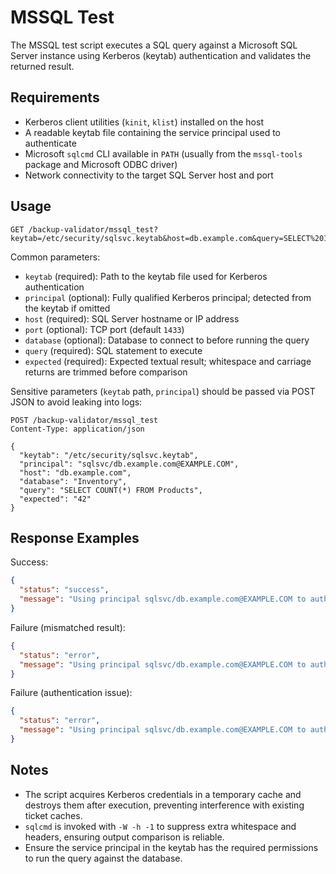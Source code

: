 # MSSQL Test

The MSSQL test script executes a SQL query against a Microsoft SQL Server instance using Kerberos (keytab) authentication and validates the returned result.

## Requirements

- Kerberos client utilities (`kinit`, `klist`) installed on the host
- A readable keytab file containing the service principal used to authenticate
- Microsoft `sqlcmd` CLI available in `PATH` (usually from the `mssql-tools` package and Microsoft ODBC driver)
- Network connectivity to the target SQL Server host and port

## Usage

```
GET /backup-validator/mssql_test?keytab=/etc/security/sqlsvc.keytab&host=db.example.com&query=SELECT%201&expected=1
```

Common parameters:

- `keytab` (required): Path to the keytab file used for Kerberos authentication
- `principal` (optional): Fully qualified Kerberos principal; detected from the keytab if omitted
- `host` (required): SQL Server hostname or IP address
- `port` (optional): TCP port (default `1433`)
- `database` (optional): Database to connect to before running the query
- `query` (required): SQL statement to execute
- `expected` (required): Expected textual result; whitespace and carriage returns are trimmed before comparison

Sensitive parameters (`keytab` path, `principal`) should be passed via POST JSON to avoid leaking into logs:

```
POST /backup-validator/mssql_test
Content-Type: application/json

{
  "keytab": "/etc/security/sqlsvc.keytab",
  "principal": "sqlsvc/db.example.com@EXAMPLE.COM",
  "host": "db.example.com",
  "database": "Inventory",
  "query": "SELECT COUNT(*) FROM Products",
  "expected": "42"
}
```

## Response Examples

Success:
```json
{
  "status": "success",
  "message": "Using principal sqlsvc/db.example.com@EXAMPLE.COM to authenticate against db.example.com:1433\nExecuting query: SELECT COUNT(*) FROM Products\nQuery result: 42\nSuccess: Query result matches expected output"
}
```

Failure (mismatched result):
```json
{
  "status": "error",
  "message": "Using principal sqlsvc/db.example.com@EXAMPLE.COM to authenticate against db.example.com:1433\nExecuting query: SELECT COUNT(*) FROM Products\nQuery result: 41\nError: Query result '41' does not match expected '42'"
}
```

Failure (authentication issue):
```json
{
  "status": "error",
  "message": "Using principal sqlsvc/db.example.com@EXAMPLE.COM to authenticate against db.example.com:1433\nExecuting query: SELECT COUNT(*) FROM Products\nError: Failed to obtain Kerberos ticket using the provided keytab"
}
```

## Notes

- The script acquires Kerberos credentials in a temporary cache and destroys them after execution, preventing interference with existing ticket caches.
- `sqlcmd` is invoked with `-W -h -1` to suppress extra whitespace and headers, ensuring output comparison is reliable.
- Ensure the service principal in the keytab has the required permissions to run the query against the database.
